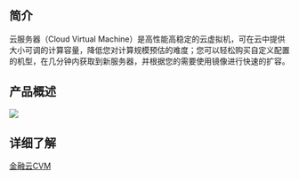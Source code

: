 ## 简介
云服务器（Cloud Virtual Machine）是高性能高稳定的云虚拟机，可在云中提供大小可调的计算容量，降低您对计算规模预估的难度；您可以轻松购买自定义配置的机型，在几分钟内获取到新服务器，并根据您的需要使用镜像进行快速的扩容。

## 产品概述 
![](https://mccdn.qcloud.com/static/img/e6eb23e413fa02f2f592b765d7171a81/image.png)

## 详细了解
[金融云CVM](http://tce.fsphere.cn/product/cvm.html)

